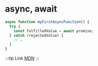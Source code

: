 # async, await

```js
async function myFirstAsyncFunction() {
  try {
    const fulfilledValue = await promise;
  } catch (rejectedValue) {
    // …
  }
}
```

:::tip Link
[MDN](https://developer.mozilla.org/ko/docs/Web/JavaScript/Reference/Statements/async_function)
:::
